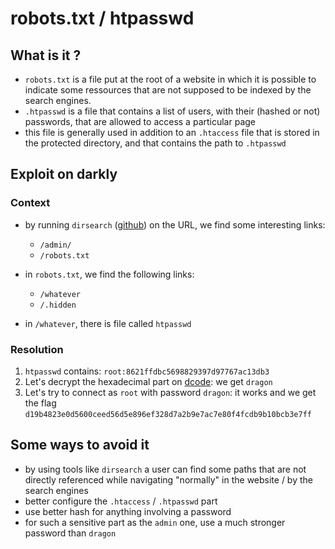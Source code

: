 # robots.txt / htpasswd

## What is it ?

* `robots.txt` is a file put at the root of a website in which it is possible to indicate some ressources that are not supposed to be indexed by the search engines.
* `.htpasswd` is a file that contains a list of users, with their (hashed or not) passwords, that are allowed to access a particular page
* this file is generally used in addition to an `.htaccess` file that is stored in the protected directory, and that contains the path to `.htpasswd`


## Exploit on darkly

### Context

* by running `dirsearch` ([github](https://github.com/maurosoria/dirsearch)) on the URL, we find some interesting links:
	* `/admin/`
	* `/robots.txt`

* in `robots.txt`, we find the following links:
	* `/whatever`
	* `/.hidden`

* in `/whatever`, there is file called `htpasswd`

### Resolution

1. `htpasswd` contains: `root:8621ffdbc5698829397d97767ac13db3`
2. Let's decrypt the hexadecimal part on [dcode](https://www.dcode.fr/fonction-hash#f0): we get `dragon`
3. Let's try to connect as `root` with password `dragon`: it works and we get the flag `d19b4823e0d5600ceed56d5e896ef328d7a2b9e7ac7e80f4fcdb9b10bcb3e7ff`

## Some ways to avoid it

* by using tools like `dirsearch` a user can find some paths that are not directly referenced while navigating "normally" in the website / by the search engines
* better configure the `.htaccess` / `.htpasswd` part
* use better hash for anything involving a password
* for such a sensitive part as the `admin` one, use a much stronger password than `dragon`

